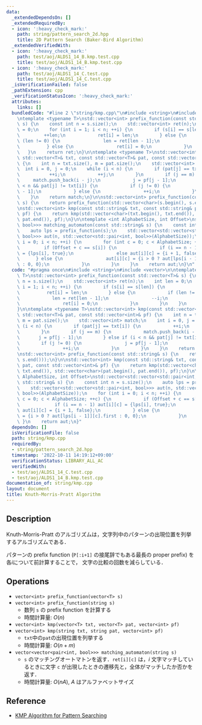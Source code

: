 ```yaml
---
data:
  _extendedDependsOn: []
  _extendedRequiredBy:
  - icon: ':heavy_check_mark:'
    path: string/pattern_search_2d.hpp
    title: 2D Pattern Search (Baker-Bird Algorithm)
  _extendedVerifiedWith:
  - icon: ':heavy_check_mark:'
    path: test/aoj/ALDS1_14_B.kmp.test.cpp
    title: test/aoj/ALDS1_14_B.kmp.test.cpp
  - icon: ':heavy_check_mark:'
    path: test/aoj/ALDS1_14_C.test.cpp
    title: test/aoj/ALDS1_14_C.test.cpp
  _isVerificationFailed: false
  _pathExtension: cpp
  _verificationStatusIcon: ':heavy_check_mark:'
  attributes:
    links: []
  bundledCode: "#line 2 \"string/kmp.cpp\"\n#include <string>\n#include <vector>\n\
    \ntemplate <typename T>\nstd::vector<int> prefix_function(const std::vector<T>&\
    \ s) {\n    const int n = s.size();\n    std::vector<int> ret(n);\n    int len\
    \ = 0;\n    for (int i = 1; i < n; ++i) {\n        if (s[i] == s[len]) {\n   \
    \         ++len;\n            ret[i] = len;\n        } else {\n            if\
    \ (len != 0) {\n                len = ret[len - 1];\n                --i;\n  \
    \          } else {\n                ret[i] = 0;\n            }\n        }\n \
    \   }\n    return ret;\n}\n\ntemplate <typename T>\nstd::vector<int> kmp(const\
    \ std::vector<T>& txt, const std::vector<T>& pat, const std::vector<int>& pf)\
    \ {\n    int n = txt.size(), m = pat.size();\n    std::vector<int> match;\n  \
    \  int i = 0, j = 0;\n    while (i < n) {\n        if (pat[j] == txt[i]) {\n \
    \           ++i;\n            ++j;\n        }\n        if (j == m) {\n       \
    \     match.push_back(i - j);\n            j = pf[j - 1];\n        } else if (i\
    \ < n && pat[j] != txt[i]) {\n            if (j != 0) {\n                j = pf[j\
    \ - 1];\n            } else {\n                ++i;\n            }\n        }\n\
    \    }\n    return match;\n}\n\nstd::vector<int> prefix_function(const std::string&\
    \ s) {\n    return prefix_function(std::vector<char>(s.begin(), s.end()));\n}\n\
    \nstd::vector<int> kmp(const std::string& txt, const std::string& pat, const std::vector<int>&\
    \ pf) {\n    return kmp(std::vector<char>(txt.begin(), txt.end()), std::vector<char>(pat.begin(),\
    \ pat.end()), pf);\n}\n\ntemplate <int AlphabetSize, int Offset>\nstd::vector<std::vector<std::pair<int,\
    \ bool>>> matching_automaton(const std::string& s) {\n    const int n = s.size();\n\
    \    auto lps = prefix_function(s);\n    std::vector<std::vector<std::pair<int,\
    \ bool>>> aut(n, std::vector<std::pair<int, bool>>(AlphabetSize));\n    for (int\
    \ i = 0; i < n; ++i) {\n        for (int c = 0; c < AlphabetSize; ++c) {\n   \
    \         if (Offset + c == s[i]) {\n                if (i == n - 1) aut[i][c]\
    \ = {lps[i], true};\n                else aut[i][c] = {i + 1, false};\n      \
    \      } else {\n                aut[i][c] = {i > 0 ? aut[lps[i - 1]][c].first\
    \ : 0, 0};\n            }\n        }\n    }\n    return aut;\n}\n"
  code: "#pragma once\n#include <string>\n#include <vector>\n\ntemplate <typename\
    \ T>\nstd::vector<int> prefix_function(const std::vector<T>& s) {\n    const int\
    \ n = s.size();\n    std::vector<int> ret(n);\n    int len = 0;\n    for (int\
    \ i = 1; i < n; ++i) {\n        if (s[i] == s[len]) {\n            ++len;\n  \
    \          ret[i] = len;\n        } else {\n            if (len != 0) {\n    \
    \            len = ret[len - 1];\n                --i;\n            } else {\n\
    \                ret[i] = 0;\n            }\n        }\n    }\n    return ret;\n\
    }\n\ntemplate <typename T>\nstd::vector<int> kmp(const std::vector<T>& txt, const\
    \ std::vector<T>& pat, const std::vector<int>& pf) {\n    int n = txt.size(),\
    \ m = pat.size();\n    std::vector<int> match;\n    int i = 0, j = 0;\n    while\
    \ (i < n) {\n        if (pat[j] == txt[i]) {\n            ++i;\n            ++j;\n\
    \        }\n        if (j == m) {\n            match.push_back(i - j);\n     \
    \       j = pf[j - 1];\n        } else if (i < n && pat[j] != txt[i]) {\n    \
    \        if (j != 0) {\n                j = pf[j - 1];\n            } else {\n\
    \                ++i;\n            }\n        }\n    }\n    return match;\n}\n\
    \nstd::vector<int> prefix_function(const std::string& s) {\n    return prefix_function(std::vector<char>(s.begin(),\
    \ s.end()));\n}\n\nstd::vector<int> kmp(const std::string& txt, const std::string&\
    \ pat, const std::vector<int>& pf) {\n    return kmp(std::vector<char>(txt.begin(),\
    \ txt.end()), std::vector<char>(pat.begin(), pat.end()), pf);\n}\n\ntemplate <int\
    \ AlphabetSize, int Offset>\nstd::vector<std::vector<std::pair<int, bool>>> matching_automaton(const\
    \ std::string& s) {\n    const int n = s.size();\n    auto lps = prefix_function(s);\n\
    \    std::vector<std::vector<std::pair<int, bool>>> aut(n, std::vector<std::pair<int,\
    \ bool>>(AlphabetSize));\n    for (int i = 0; i < n; ++i) {\n        for (int\
    \ c = 0; c < AlphabetSize; ++c) {\n            if (Offset + c == s[i]) {\n   \
    \             if (i == n - 1) aut[i][c] = {lps[i], true};\n                else\
    \ aut[i][c] = {i + 1, false};\n            } else {\n                aut[i][c]\
    \ = {i > 0 ? aut[lps[i - 1]][c].first : 0, 0};\n            }\n        }\n   \
    \ }\n    return aut;\n}"
  dependsOn: []
  isVerificationFile: false
  path: string/kmp.cpp
  requiredBy:
  - string/pattern_search_2d.hpp
  timestamp: '2022-10-11 14:19:12+09:00'
  verificationStatus: LIBRARY_ALL_AC
  verifiedWith:
  - test/aoj/ALDS1_14_C.test.cpp
  - test/aoj/ALDS1_14_B.kmp.test.cpp
documentation_of: string/kmp.cpp
layout: document
title: Knuth-Morris-Pratt Algorithm
---
```


## Description

Knuth-Morris-Pratt のアルゴリズムは，文字列中のパターンの出現位置を列挙するアルゴリズムである．

パターンの prefix function (`P[:i+1]` の接尾辞でもある最長の proper prefix) を各$i$について前計算することで， 文字の比較の回数を減らしている．

## Operations

- `vector<int> prefix_function(vector<T> s)`
- `vector<int> prefix_function(string s)`
    - 数列 `s` の prefix function を計算する
    - 時間計算量: $O(n)$
- `vector<int> kmp(vector<T> txt, vector<T> pat, vector<int> pf)`
- `vector<int> kmp(string txt, string pat, vector<int> pf)`
    - `txt`中の`pat`の出現位置を列挙する
    - 時間計算量: $O(n + m)$
- `vector<vector<pair<int, bool>>> matching_automaton(string s)`
    - `s` のマッチングオートマトンを返す．`ret[i][c]` は，$i$ 文字マッチしているときに文字 `c` が出現したときの遷移先と，全体がマッチしたか否かを返す．
    - 時間計算量: $O(nA)$, $A$ はアルファベットサイズ

## Reference

- [KMP Algorithm for Pattern Searching](https://www.geeksforgeeks.org/kmp-algorithm-for-pattern-searching/)